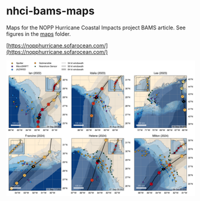 # nhci-bams-maps
Maps for the NOPP Hurricane Coastal Impacts project BAMS article.  See figures in the [maps](./maps/) folder.

[https://nopphurricane.sofarocean.com/](https://nopphurricane.sofarocean.com/)


![A map of all six NHCI hurricane deployments](./maps/combined_map.png "NHCI hurricane deployment maps")

